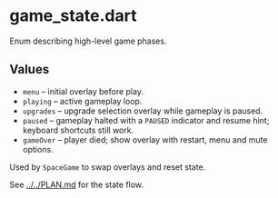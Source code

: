 # game_state.dart

Enum describing high-level game phases.

## Values

- `menu` – initial overlay before play.
- `playing` – active gameplay loop.
- `upgrades` – upgrade selection overlay while gameplay is paused.
- `paused` – gameplay halted with a `PAUSED` indicator and resume hint;
  keyboard shortcuts still work.
- `gameOver` – player died; show overlay with restart, menu and mute options.

Used by `SpaceGame` to swap overlays and reset state.

See [../../PLAN.md](../../PLAN.md) for the state flow.

